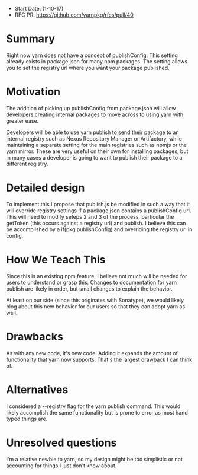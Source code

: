 - Start Date: (1-10-17)
- RFC PR: https://github.com/yarnpkg/rfcs/pull/40

# Summary

Right now yarn does not have a concept of publishConfig. This setting already
exists in package.json for many npm packages. The setting allows you to set the
registry url where you want your package published.

# Motivation

The addition of picking up publishConfig from package.json will allow developers
creating internal packages to move across to using yarn with greater ease.

Developers will be able to use yarn publish to send their package to an internal
registry such as Nexus Repository Manager or Artifactory, while maintaining a
separate setting for the main registries such as npmjs or the yarn mirror. These
are very useful on their own for installing packages, but in many cases a
developer is going to want to publish their package to a different registry.

# Detailed design

To implement this I propose that publish.js be modified in such a way that it will override
registry settings if a package.json contains a publishConfig url. This will need to
modify seteps 2 and 3 of the process, particular the getToken (this occurs against a registry url)
and publish. I believe this can be accomplished by a if(pkg.publishConfig) and overriding
the registry url in config.

# How We Teach This

Since this is an existing npm feature, I believe not much will be needed
for users to understand or grasp this. Changes to documentation for yarn
publish are likely in order, but small changes to explain the behavior.

At least on our side (since this originates with Sonatype), we would likely
blog about this new behavior for our users so that they can adopt yarn
as well.

# Drawbacks

As with any new code, it's new code. Adding it expands the amount of functionality
that yarn now supports. That's the largest drawback I can think of.

# Alternatives

I considered a --registry flag for the yarn publish command. This would likely accomplish the
same functionality but is prone to error as most hand typed things are.

# Unresolved questions

I'm a relative newbie to yarn, so my design might be too simplistic or not accounting
for things I just don't know about.
